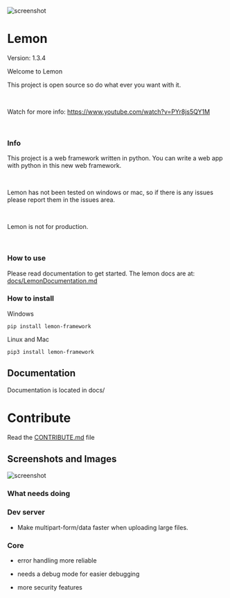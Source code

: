 ![screenshot](https://raw.githubusercontent.com/InsaneMiner/Lemon/main/docs/images/Lemon(1).png)

# Lemon
Version: 1.3.4
  
  
  
  
  
  

Welcome to Lemon<br>

This project is open source so do what ever you want with it.

<br>

Watch for more info: https://www.youtube.com/watch?v=PYr8js5QY1M

<br>

### Info

This project is a web framework written in python. You can write a web app with python in this new web framework.

<br>

Lemon has not been tested on windows or mac, so if there is any issues please report them in the issues area.

<br>

Lemon is not for production.

<br>

### How to use

Please read documentation to get started. The lemon docs are at: [docs/LemonDocumentation.md](https://github.com/InsaneMiner/Lemon/blob/main/docs/LemonDocumentation.md)
### How to install
Windows
```
pip install lemon-framework
```
Linux and Mac
```
pip3 install lemon-framework
```


## Documentation

Documentation is located in docs/

# Contribute

Read the [CONTRIBUTE.md](https://github.com/InsaneMiner/Lemon/CONTRIBUTE.md) file

  

## Screenshots and Images

![screenshot](https://raw.githubusercontent.com/InsaneMiner/Lemon/main/docs/images/screenshots/Screenshot%20from%202021-01-25%2015-26-35.png)

  

### What needs doing
### Dev server


- Make multipart-form/data faster when uploading large files. 

### Core

- error handling more reliable

- needs a debug mode for easier debugging

- more security features
